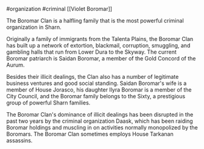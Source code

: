  #organization #criminal [[Violet Boromar]]

The Boromar Clan is a halfling family that is the most powerful criminal organization in Sharn.

Originally a family of immigrants from the Talenta Plains, the Boromar Clan has built up a network of extortion, blackmail, corruption, smuggling, and gambling halls that run from Lower Dura to the Skyway. The current Boromar patriarch is Saidan Boromar, a member of the Gold Concord of the Aurum.

Besides their illicit dealings, the Clan also has a number of legitimate business ventures and good social standing. Saidan Boromar's wife is a member of House Jorasco, his daughter Ilyra Boromar is a member of the City Council, and the Boromar family belongs to the Sixty, a prestigious group of powerful Sharn families.

The Boromar Clan's dominance of illicit dealings has been disrupted in the past two years by the criminal organization Daask, which has been raiding Boromar holdings and muscling in on activities normally monopolized by the Boromars. The Boromar Clan sometimes employs House Tarkanan assassins.
